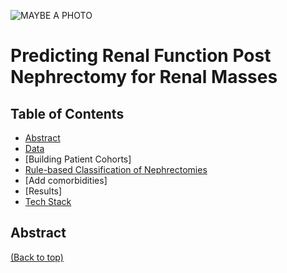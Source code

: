 ![MAYBE A PHOTO](https://raw.githubusercontent.com/jchen9619/Predicting-Renal-Function-Post-Nephrectomies/main/DALL%C2%B7E%202024-04-15%2022.34.00%20-%20A%20digital%20illustration%20depicting%20an%20advanced%20medical%20research%20laboratory%20focused%20on%20predicting%20renal%20function%20post%20nephrectomy%20for%20renal%20masses.%20The%20s.webp)
# Predicting Renal Function Post Nephrectomy for Renal Masses
<a id="data-source"></a>

## Table of Contents
- [Abstract](#abstract)
- [Data](#data-source) 
- [Building Patient Cohorts]
- [Rule-based Classification of Nephrectomies](#identification-of-top-sentiment-words)  
- [Add comorbidities]
- [Results]
- [Tech Stack](#technologies)

## Abstract
[(Back to top)](#table-of-contents)
<br>
